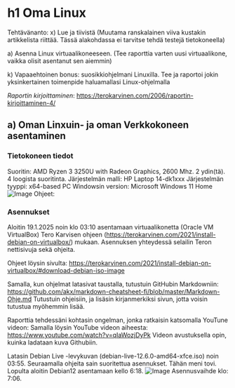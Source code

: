# h1 Oma Linux

Tehtävänanto: x) Lue ja tiivistä (Muutama ranskalainen viiva kustakin artikkelista riittää. Tässä alakohdassa ei tarvitse tehdä testejä tietokoneella)

a) Asenna Linux virtuaalikoneeseen. (Tee raporttia varten uusi virtuaalikone, vaikka olisit asentanut sen aiemmin)

k) Vapaaehtoinen bonus: suosikkiohjelmani Linuxilla. Tee ja raportoi jokin yksinkertainen toimenpide haluamallasi Linux-ohjelmalla

*Raportin kirjoittaminen*: https://terokarvinen.com/2006/raportin-kirjoittaminen-4/ 

## a) Oman Linxuin- ja oman Verkkokoneen asentaminen
### Tietokoneen tiedot
Suoritin: AMD Ryzen 3 3250U with Radeon Graphics, 2600 Mhz. 2 ydin(tä). 4 loogista suoritinta.
Järjestelmän malli: HP Laptop  14-dk1xxx
Järjestelmän tyyppi: x64-based PC
Windowsin version: Microsoft Windows 11 Home
![Image](https://github.com/user-attachments/assets/33698d85-524d-43ee-a596-65036466f02c)
Ohjeet:


### Asennukset

Aloitin 19.1.2025 noin klo 03:10 asentamaan virtuaalikonetta (Oracle VM VirtualBox) Tero Karvisen ohjeen (https://terokarvinen.com/2021/install-debian-on-virtualbox/) mukaan.
Asennuksen yhteydessä selailin Teron nettisivuja sekä ohjeita.

Ohjeet löysin sivulta: https://terokarvinen.com/2021/install-debian-on-virtualbox/#download-debian-iso-image

Samalla, kun ohjelmat latasivat taustalla, tutustuin GitHubin Markdowniin: https://github.com/akx/markdown-cheatsheet-fi/blob/master/Markdown-Ohje.md
Tutustuin ohjeisiin, ja lisäsin kirjanmerkiksi sivun, jotta voisin tutustua myöhemmin lisää.

Raporttia tehdessäni kohtasin ongelman, jonka ratkaisin katsomalla YouTune videon: Samalla löysin YouTube videon aiheesta: https://www.youtube.com/watch?v=qIaWozjDyPk
Videon avustuksella opin, kuinka ladataan kuva Githubiin.

Latasin Debian Live -levykuvan (debian-live-12.6.0-amd64-xfce.iso) noin 03:55.
Seuraamalla ohjeita sain suoritettua asennukset. Tähän meni tovi.
Lopulta aloitin Debian12 asentamaan kello 6:18.
![Image](https://github.com/user-attachments/assets/1ce86bbb-5dfc-446d-9a94-e1ec724e95ad)
Asennusvaihde klo: 7:06.








